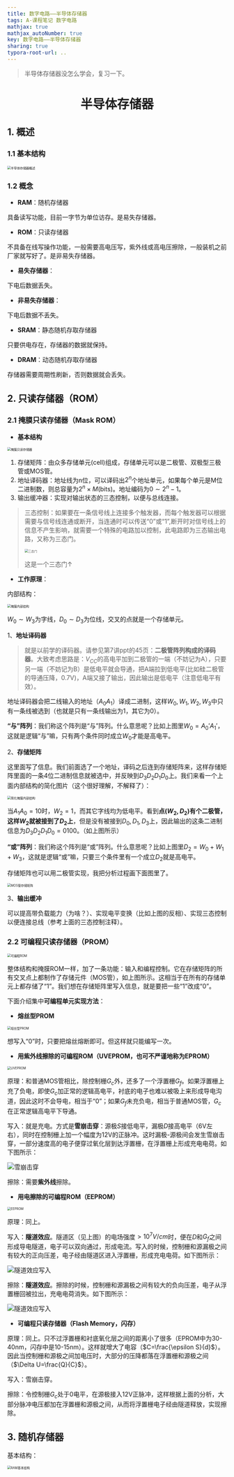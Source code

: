 ```yaml
---
title: 数字电路——半导体存储器
tags: A-课程笔记 数字电路
mathjax: true
mathjax_autoNumber: true
key: 数字电路——半导体存储器
sharing: true
typora-root-url: ..
---
```


> 半导体存储器没怎么学会，复习一下。

<!--more-->

# <center>半导体存储器</center>

## 1. 概述

### 1.1 基本结构

<!-- ![半导体存储器概述](/assets/images/数字电路/半导体存储器概述.png) -->

<img src="/assets/images/数字电路/半导体存储器概述.png" alt="半导体存储器概述" style="zoom: 50%;" />

### 1.2 概念

- **RAM**：随机存储器

具备读写功能，目前一字节为单位访存。是易失存储器。

- **ROM**：只读存储器

不具备在线写操作功能，一般需要高电压写，紫外线或高电压擦除，一般装机之前厂家就写好了。是非易失存储器。

- **易失存储器**：

下电后数据丢失。

- **非易失存储器**：

下电后数据不丢失。

- **SRAM**：静态随机存取存储器

只要供电存在，存储器的数据就保持。

- **DRAM**：动态随机存取存储器

存储器需要周期性刷新，否则数据就会丢失。

## 2. 只读存储器（ROM）

### 2.1 掩膜只读存储器（Mask ROM）

- **基本结构**

<!-- ![掩膜只读存储器](/assets/images/数字电路/掩膜只读存储器.png) -->

<img src="/assets/images/数字电路/掩膜只读存储器.png" alt="掩膜只读存储器" style="zoom: 50%;" />

1. 存储矩阵：由众多存储单元(cell)组成，存储单元可以是二极管、双极型三极管或MOS管。
2. 地址译码器：地址线为n位，可以译码出$2^n$个地址单元，如果每个单元是M位二进制数，则总容量为$2^n\times M$(bits)。地址编码为$0\sim 2^n-1$。
3. 输出缓冲器：实现对输出状态的三态控制，以便与总线连接。

> 三态控制：如果要在一条信号线上连接多个触发器，而每个触发器可以根据需要与信号线连通或断开，当连通时可以传送“0”或“1”,断开时对信号线上的信息不产生影响，就需要一个特殊的电路加以控制，此电路即为三态输出电路，又称为三态门。
>
> <img src="/assets/images/数字电路/三态门.png" alt="三态门" style="zoom: 50%;" />
>
> 这是一个三态门↑

- **工作原理**：

内部结构：

<!-- ![掩膜内部结构](/assets/images/数字电路/掩膜内部结构.png) -->

<img src="/assets/images/数字电路/掩膜内部结构.png" alt="掩膜内部结构" style="zoom: 50%;" />

$W_0\sim W_3$为字线，$D_0\sim D_3$为位线，交叉的点就是一个存储单元。

1、**地址译码器**

> 就是以前学的译码器。请参见第7讲ppt的45页：**二极管阵列构成的译码器**。大致考虑思路是：$V_{CC}$的高电平加到二极管的一端（不妨记为A），只要另一端（不妨记为B）是低电平就会导通，把A端拉到低电平(比如硅二极管的导通压降，0.7V)，A端又接了输出，因此输出是低电平（注意低电平有效）。

地址译码器会把二线输入的地址（$A_0A_1$）译成二进制，这样$W_0,W_1,W_2,W_3$中只有一条线被选到（也就是只有一条线输出为1，其它为0）。

**“与”阵列**：我们称这个阵列是“与”阵列。什么意思呢？比如上图里$W_0=A_0'A_1'$，这就是逻辑“与”嘛，只有两个条件同时成立$W_0$才能是高电平。

2、**存储矩阵**

这里面写了信息。我们前面选了一个地址，译码之后连到存储矩阵来，这样存储矩阵里面的一条4位二进制信息就被选中，并反映到$D_3D_2D_1D_0$上。我们来看一个上面内部结构的简化图片（这个很好理解，不解释了）：

<!-- ![简化掩膜内部结构](/assets/images/数字电路/简化掩膜内部结构.png) -->

<img src="/assets/images/数字电路/简化掩膜内部结构.png" alt="简化掩膜内部结构" style="zoom: 50%;" />

当$A_1A_0=10$时，$W_2=1$，而其它字线均为低电平。看到**点$(W_2,D_2)$有个二极管，这样$W_2$就被接到了$D_2$上**，但是没有被接到$D_0,D_1,D_3$上，因此输出的这条二进制信息为$D_3D_2D_1D_0=0100$。（如上图所示）

**“或”阵列**：我们称这个阵列是“或”阵列。什么意思呢？比如上图里$D_2=W_0+W_1+W_3$，这就是逻辑“或”嘛，只要三个条件里有一个成立$D_2$就是高电平。

存储矩阵也可以用二极管实现，我把分析过程画下面图里了。

<!-- ![MOS管存储矩阵](/assets/images/数字电路/MOS管存储矩阵.png) -->

<img src="/assets/images/数字电路/MOS管存储矩阵.png" alt="MOS管存储矩阵" style="zoom: 50%;" />

3、**输出缓冲**

可以提高带负载能力（为啥？）、实现电平变换（比如上图的反相）、实现三态控制以便连接总线（参考上面的三态控制注释）。

### 2.2 可编程只读存储器（PROM）

<img src="/assets/images/数字电路/可编程ROM.png" alt="可编程ROM" style="zoom: 50%;" />

整体结构和掩膜ROM一样，加了一条功能：输入和编程控制。它在存储矩阵的所有交叉点上都制作了存储元件（MOS管），如上图所示。这相当于在所有的存储单元上都存储了“1”。我们想在存储矩阵里写入信息，就是要把一些“1”改成“0”。

下面介绍集中**可编程单元实现方法**：

- **熔丝型PROM**

<img src="/assets/images/数字电路/熔丝型PROM.png" alt="熔丝型PROM" style="zoom: 50%;" />

想写入“0”时，只要把熔丝熔断即可。但这样就只能编写一次。

- **用紫外线擦除的可编程ROM（UVEPROM，也可不严谨地称为EPROM）**

<img src="/assets/images/数字电路/UVEPROM.png" alt="UVEPROM" style="zoom: 50%;" />

原理：和普通MOS管相比，除控制栅$G_c$外，还多了一个浮置栅$G_f$。如果浮置栅上充了负电，即使$G_c$加正常的逻辑高电平，衬底的电子也难以被吸上来形成导电沟道，因此这时不会导电，相当于“0”；如果$G_f$未充负电，相当于普通MOS管，$G_c$在正常逻辑高电平下导通。

写入：就是充电。方式是**雪崩击穿**：源极$S$接低电平，漏极$D$接高电平（6V左右），同时在控制栅上加一个幅度为12V的正脉冲。这时漏极-源极间会发生雪崩击穿，一部分速度高的电子便穿过氧化层到达浮置栅，在浮置栅上形成充电电荷。如下图所示：

<img src="/assets/images/数字电路/雪崩击穿.gif" alt="雪崩击穿" style="zoom: 100%;" />

擦除：需要**紫外线**擦除。

- **用电擦除的可编程ROM（EEPROM）**

<img src="/assets/images/数字电路/EEPROM.png" alt="EEPROM" style="zoom: 50%;" />

原理：同上。

写入：**隧道效应**。隧道区（见上图）的电场强度$>10^7V/cm$时，便在$D$和$G_f$之间形成导电隧道，电子可以双向通过，形成电流。写入的时候，控制栅和源漏极之间有较大的正向压差，电子经由隧道区进入浮置栅，形成充电电荷。如下图所示：

<img src="/assets/images/数字电路/隧道效应写入.gif" alt="隧道效应写入" style="zoom: 100%;" />

擦除：**隧道效应**。擦除的时候，控制栅和源漏极之间有较大的负向压差，电子从浮置栅回被拉出，充电电荷消失。如下图所示：

<img src="/assets/images/数字电路/隧道效应写入.gif" alt="隧道效应写入" style="zoom: 100%;" />

- **可编程只读存储器（Flash Memory，闪存）**

原理：同上。只不过浮置栅和衬底氧化层之间的距离小了很多（EPROM中为30-40nm，闪存中是10-15nm）。这样就增大了电容（$C=\frac{\epsilon S}{d}$）。因此当控制栅和源极之间加电压时，大部分的压降都落在浮置栅和源极之间（$\Delta U=\frac{Q}{C}$）。

写入：雪崩击穿。

擦除：令控制栅$G_c$处于0电平，在源极接入12V正脉冲，这样根据上面的分析，大部分脉冲电压都加在浮置栅和源极之间，从而将浮置栅电子经由隧道释放，实现擦除。

## 3. 随机存储器

基本结构：

<img src="/assets/images/数字电路/RAM基本结构.png" alt="RAM基本结构" style="zoom: 50%;" />